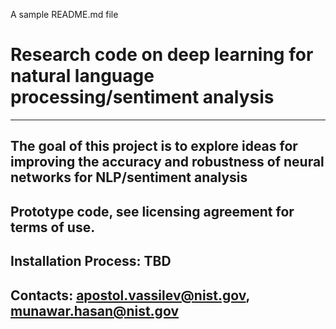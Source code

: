 A sample README.md file

# Research code on deep learning for natural language processing/sentiment analysis
---
## The goal of this project is to explore ideas for improving the accuracy and robustness of neural networks for NLP/sentiment analysis

## Prototype code, see licensing agreement for terms of use.

## Installation Process: TBD

## Contacts: apostol.vassilev@nist.gov, munawar.hasan@nist.gov



